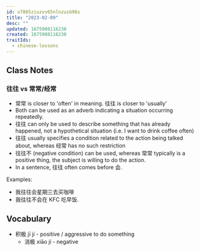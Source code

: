 ```yaml
---
id: v7865ziuzvv65nlnzusb96s
title: "2023-02-09"
desc: ""
updated: 1675908116230
created: 1675908116230
traitIds:
  - chinese-lessons
---
```


## Class Notes

### 往往 vs 常常/经常

- 常常 is closer to 'often' in meaning. 往往 is closer to 'usually'
- Both can be used as an adverb indicating a situation occurring repeatedly.
- 往往 can only be used to describe something that has already happened, not a hypothetical situation (i.e. I want to drink coffee often)
- 往往 usually specifies a condition related to the action being talked about, whereas 经常 has no such restriction
- 往往不 (negative condition) can be used, whereas 常常 typically is a positive thing, the subject is willing to do the action.
- In a sentence, 往往 often comes before 会.

Examples:

- 我往往会星期三去买咖啡
- 我往往不会在 KFC 吃早饭.

## Vocabulary

- 积极 jī jí - positive / aggressive to do something
  - 消极 xiāo jí - negative
